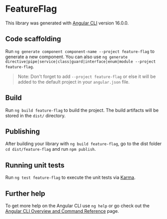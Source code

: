 # FeatureFlag

This library was generated with [Angular CLI](https://github.com/angular/angular-cli) version 16.0.0.

## Code scaffolding

Run `ng generate component component-name --project feature-flag` to generate a new component. You can also use `ng generate directive|pipe|service|class|guard|interface|enum|module --project feature-flag`.
> Note: Don't forget to add `--project feature-flag` or else it will be added to the default project in your `angular.json` file. 

## Build

Run `ng build feature-flag` to build the project. The build artifacts will be stored in the `dist/` directory.

## Publishing

After building your library with `ng build feature-flag`, go to the dist folder `cd dist/feature-flag` and run `npm publish`.

## Running unit tests

Run `ng test feature-flag` to execute the unit tests via [Karma](https://karma-runner.github.io).

## Further help

To get more help on the Angular CLI use `ng help` or go check out the [Angular CLI Overview and Command Reference](https://angular.io/cli) page.
